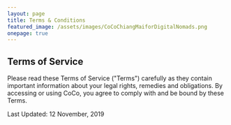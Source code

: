 ```yaml
---
layout: page
title: Terms & Conditions
featured_image: /assets/images/CoCoChiangMaiforDigitalNomads.png
onepage: true
---
```

## Terms of Service

Please read these Terms of Service ("Terms") carefully as they contain important information about your legal rights, remedies and obligations. By accessing or using CoCo, you agree to comply with and be bound by these Terms.

Last Updated: 12 November, 2019
